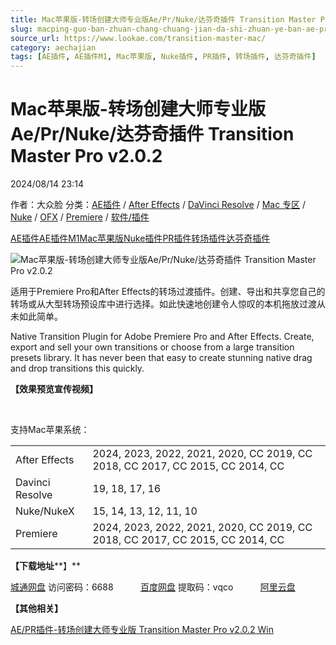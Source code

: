```yaml
---
title: Mac苹果版-转场创建大师专业版Ae/Pr/Nuke/达芬奇插件 Transition Master Pro v2.0.2
slug: macping-guo-ban-zhuan-chang-chuang-jian-da-shi-zhuan-ye-ban-ae-pr-nuke-da-fen-qi-cha-jian-transition-master-pro-v2-0-2
source_url: https://www.lookae.com/transition-master-mac/
category: aechajian
tags: [AE插件, AE插件M1, Mac苹果版, Nuke插件, PR插件, 转场插件, 达芬奇插件]
---
```

# Mac苹果版-转场创建大师专业版Ae/Pr/Nuke/达芬奇插件 Transition Master Pro v2.0.2

2024/08/14 23:14

作者：大众脸
分类：[AE插件](https://www.lookae.com/after-effects/aechajian/) / [After Effects](https://www.lookae.com/after-effects/) / [DaVinci Resolve](https://www.lookae.com/qitarjcj/resolvezy/) / [Mac 专区](https://www.lookae.com/mac-osx/) / [Nuke](https://www.lookae.com/qitarjcj/nukezy/) / [OFX](https://www.lookae.com/qitarjcj/ofxzy/) / [Premiere](https://www.lookae.com/qitarjcj/premierezy/) / [软件/插件](https://www.lookae.com/qitarjcj/)

[AE插件](https://www.lookae.com/tag/ae%e6%8f%92%e4%bb%b6/)[AE插件M1](https://www.lookae.com/tag/aem1/)[Mac苹果版](https://www.lookae.com/tag/mac%e8%8b%b9%e6%9e%9c%e7%89%88/)[Nuke插件](https://www.lookae.com/tag/nuke%e6%8f%92%e4%bb%b6/)[PR插件](https://www.lookae.com/tag/pr%e6%8f%92%e4%bb%b6/)[转场插件](https://www.lookae.com/tag/%e8%bd%ac%e5%9c%ba%e6%8f%92%e4%bb%b6/)[达芬奇插件](https://www.lookae.com/tag/%e8%be%be%e8%8a%ac%e5%a5%87%e6%8f%92%e4%bb%b6/)

![Mac苹果版-转场创建大师专业版Ae/Pr/Nuke/达芬奇插件 Transition Master Pro v2.0.2](https://www.lookae.com/wp-content/uploads/2021/03/Transition-Master-Pro.jpg "Mac苹果版-转场创建大师专业版Ae/Pr/Nuke/达芬奇插件 Transition Master Pro v2.0.2-LookAE.com")

适用于Premiere Pro和After Effects的转场过渡插件。创建、导出和共享您自己的转场或从大型转场预设库中进行选择。如此快速地创建令人惊叹的本机拖放过渡从未如此简单。

Native Transition Plugin for Adobe Premiere Pro and After Effects. Create, export and sell your own transitions or choose from a large transition presets library. It has never been that easy to create stunning native drag and drop transitions this quickly.

**【效果预览宣传视频】**

[﻿](https://cloud.video.taobao.com//play/u/705956171/p/1/e/6/t/1/418586377031.mp4)

支持Mac苹果系统：

|  |  |
| --- | --- |
| After Effects | 2024, 2023, 2022, 2021, 2020, CC 2019, CC 2018, CC 2017, CC 2015, CC 2014, CC |
| Davinci Resolve | 19, 18, 17, 16 |
| Nuke/NukeX | 15, 14, 13, 12, 11, 10 |
| Premiere | 2024, 2023, 2022, 2021, 2020, CC 2019, CC 2018, CC 2017, CC 2015, CC 2014, CC |

**【下载地址****】**

[城通网盘](https://url70.ctfile.com/f/2827370-1341553084-ec7504?p=4431) 访问密码：6688           [百度网盘](https://pan.baidu.com/s/1Gsmqk3NxYT9cVtcrwGNmgg?pwd=vqco) 提取码：vqco           [阿里云盘](https://www.alipan.com/s/oYGFSTNMsvM)

**【其他相关】**

[AE/PR插件-转场创建大师专业版 Transition Master Pro v2.0.2 Win](https://www.lookae.com/transition-master-202/)
